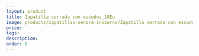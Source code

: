 ```yaml
---
layout: product
title: Zapatilla cerrada con escudos_18Eu
image: products/zapatillas-senora-invierno/Zapatilla cerrada con escudos_18Eu.jpeg
price: 
tags: 
description: 
order: 0
---
```

